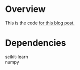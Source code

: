 # Overview
This is the code [for this blog post.](https://aiaspirant.com/grid-search/)

# Dependencies
scikit-learn </br>
numpy
